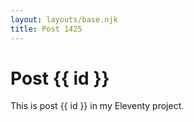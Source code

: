 ```yaml
---
layout: layouts/base.njk
title: Post 1425
---
```


# Post {{ id }}

This is post {{ id }} in my Eleventy project.
